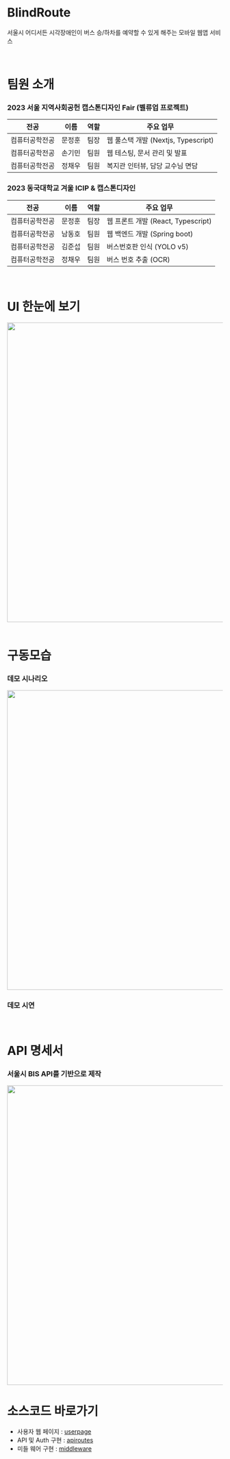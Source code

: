 <h1>BlindRoute</h1>
<p>서울시 어디서든 시각장애인이 버스 승/하차를 예약할 수 있게 해주는 모바일 웹앱 서비스</p>
</br>

# 팀원 소개
<h3>2023 서울 지역사회공헌 캡스톤디자인 Fair (벨류업 프로젝트)</h3>

|전공|이름|역할|주요 업무|
|-------|-----|-----|-----|
|컴퓨터공학전공|문정훈|팀장|웹 풀스택 개발 (Nextjs, Typescript)|
|컴퓨터공학전공|손기민|팀원|웹 테스팅, 문서 관리 및 발표|
|컴퓨터공학전공|정채우|팀원|복지관 인터뷰, 담당 교수님 면담|

<h3>2023 동국대학교 겨울 ICIP & 캡스톤디자인</h3>
  
|전공|이름|역할|주요 업무|
|-------|-----|-----|-----|
|컴퓨터공학전공|문정훈|팀장|웹 프론트 개발 (React, Typescript)|
|컴퓨터공학전공|남동호|팀원|웹 백엔드 개발 (Spring boot)|
|컴퓨터공학전공|김준섭|팀원|버스번호판 인식 (YOLO v5)|
|컴퓨터공학전공|정채우|팀원|버스 번호 추출 (OCR)|
</br>

# UI 한눈에 보기
<img src="https://github.com/Dice15/BlindRoute/assets/102275981/6eecc19e-de1c-4e61-8efd-743375b4e631" width="700">
</br>
</br>

# 구동모습
<h3>데모 시나리오</h3>
<img src="https://github.com/Dice15/BlindRoute/assets/102275981/d4d31eae-a14e-4562-87a8-06db2676921c" width="700"> 
<h3>데모 시연</h3>
</br>

# API 명세서
<h3>서울시 BIS API를 기반으로 제작</h3>
<img src="https://github.com/Dice15/BlindRoute/assets/102275981/e5198f37-3ef3-470a-b5ab-b4400e84edff" width="700"> 
</br>


# 소스코드 바로가기
- 사용자 웹 페이지 : [userpage](src/app)
- API 및 Auth 구현 : [apiroutes](src/pages/api)
- 미들 웨어 구현 : [middleware](src/middleware.ts)
</br>
